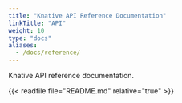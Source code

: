 ```yaml
---
title: "Knative API Reference Documentation"
linkTitle: "API"
weight: 10
type: "docs"
aliases:
  - /docs/reference/
---
```


Knative API reference documentation.

{{< readfile file="README.md" relative="true" >}}
